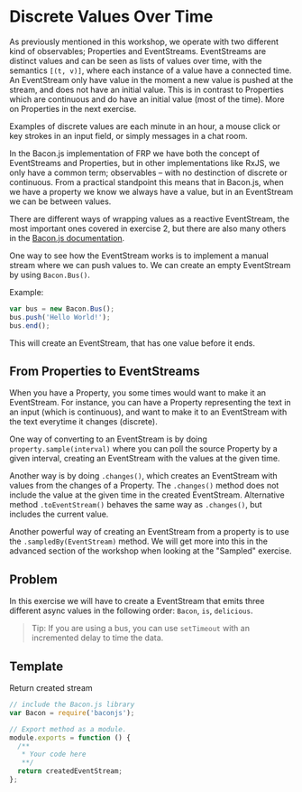 # Discrete Values Over Time

As previously mentioned in this workshop, we operate with two different kind
of observables; Properties and EventStreams. EventStreams are distinct values
and can be seen as lists of values over time, with the semantics `[(t, v)]`,
where each instance of a value have a connected time. An EventStream only have
value in the moment a new value is pushed at the stream, and does not have an
initial value. This is in contrast to Properties which are continuous and do
have an initial value (most of the time). More on Properties in the next
exercise.

Examples of discrete values are each minute in an hour, a mouse click or key
strokes in an input field, or simply messages in a chat room.

In the Bacon.js implementation of FRP we have both the concept of EventStreams
and Properties, but in other implementations like RxJS, we only have a common
term; observables – with no destinction of discrete or continuous. From a practical
standpoint this means that in Bacon.js, when we have a property we know we always
have a value, but in an EventStream we can be between values.

There are different ways of wrapping values as a reactive EventStream, the most
important ones covered in exercise 2, but there are also many others in the
[Bacon.js documentation](https://github.com/baconjs/bacon.js#creating-streams).

One way to see how the EventStream works is to implement a manual stream where
we can push values to. We can create an empty EventStream by using `Bacon.Bus()`.

Example:
```javascript
var bus = new Bacon.Bus();
bus.push('Hello World!');
bus.end();
```

This will create an EventStream, that has one value before it ends.

## From Properties to EventStreams

When you have a Property, you some times would want to make it an EventStream.
For instance, you can have a Property representing the text in an input (which
is continuous), and want to make it to an EventStream with the text everytime
it changes (discrete).

One way of converting to an EventStream is by doing `property.sample(interval)` where
you can poll the source Property by a given interval, creating an EventStream with
the values at the given time.

Another way is by doing `.changes()`, which creates an EventStream with values
from the changes of a Property. The `.changes()` method does not include the
value at the given time in the created EventStream. Alternative method
`.toEventStream()` behaves the same way as `.changes()`, but includes the
current value.

Another powerful way of creating an EventStream from a property is to use the
`.sampledBy(EventStream)` method. We will get more into this in the advanced
section of the workshop when looking at the "Sampled" exercise.

## Problem

In this exercise we will have to create a EventStream that emits three different
async values in the following order: `Bacon`, `is`, `delicious`.

> Tip: If you are using a bus, you can use `setTimeout` with an incremented delay
to time the data.

## Template

Return created stream
```js
// include the Bacon.js library
var Bacon = require('baconjs');

// Export method as a module.
module.exports = function () {
  /**
   * Your code here
   **/
  return createdEventStream;
};
```